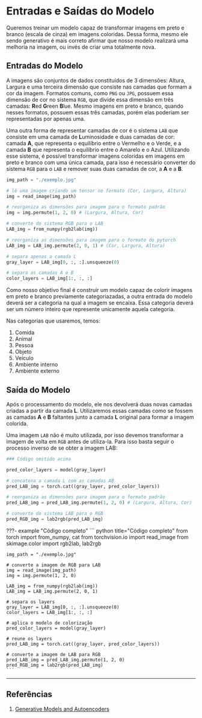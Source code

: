 # **Entradas e Saídas do Modelo**

Queremos treinar um modelo capaz de transformar imagens em preto e branco (escala de cinza) em imagens coloridas. Dessa forma, mesmo ele sendo generativo é mais correto afirmar que nosso modelo realizará uma melhoria na imagem, ou invés de criar uma totalmente nova.

## **Entradas do Modelo**

A imagens são conjuntos de dados constituídos de 3 dimensões: Altura, Largura e uma terceira dimensão que consiste nas camadas que formam a cor da imagem. Formatos comuns, como `PNG` ou `JPG`, possuem essa dimensão de cor no sistema `RGB`, que divide essa dimensão em três camadas: **R**ed **G**reen **B**lue. Mesmo imagens em preto e branco, quando nesses formatos, possuem essas três camadas, porém elas poderiam ser representadas por apenas uma.

Uma outra forma de representar camadas de cor é o sistema `LAB` que consiste em uma camada de **L**uminosidade e duas camadas de cor: camada **A**, que representa o equilíbrio entre o Vermelho e o Verde, e a camada **B** que representa o equilíbrio entre o Amarelo e o Azul. Utilizando esse sistema, é possível transformar imagens coloridas em imagens em preto e branco com uma única camada, para isso é necessário converter do sistema `RGB` para o `LAB` e remover suas duas camadas de cor, a **A** e a **B**.

``` python title="Trantando a Imagem de Entrada"
img_path = "./exemplo.jpg"

# lê uma imagem criando um tensor no formato (Cor, Largura, Altura)
img = read_image(img_path) 

# reorganiza as dimensões para imagem para o formato padrão 
img = img.permute(1, 2, 0) # (Largura, Altura, Cor) 

# converte do sistema RGB para o LAB 
LAB_img = from_numpy(rgb2lab(img)) 

# reorganiza as dimensões para imagem para o formato do pytorch 
LAB_img = LAB_img.permute(2, 0, 1) # (Cor, Largura, Altura)

# separa apenas a camada L
gray_layer = LAB_img[0, :, :].unsqueeze(0) 

# separa as camadas A e B
color_layers = LAB_img[1:, :, :] 
```

Como nosso objetivo final é construir um modelo capaz de colorir imagens em preto e branco previamente categoriazadas, a outra entrada do modelo deverá ser a categoria na qual a imagem se encaixa. Essa categoria deverá ser um número inteiro que represente unicamente aquela categoria.

Nas categorias que usaremos, temos:

1. Comida 
2. Animal
3. Pessoa
4. Objeto
5. Veículo
6. Ambiente interno
7. Ambiente externo

## **Saída do Modelo**

Após o processamento do modelo, ele nos devolverá duas novas camadas criadas a partir da camada **L**. Utilizaremos essas camadas como se fossem as camadas **A** e **B** faltantes junto a camada **L** original para formar a imagem colorida.

Uma imagem `LAB` não é muito utilizada, por isso devemos transformar a imagem de volta em `RGB` antes de utiliza-la. Para isso basta seguir o processo inverso de se obter a imagem LAB:

``` python title="Trantando a Saída do Modelo"
### Código omitido acima

pred_color_layers = model(gray_layer)

# concatena a camada L com as camadas AB
pred_LAB_img = torch.cat((gray_layer, pred_color_layers))

# reorganiza as dimensões para imagem para o formato padrão 
pred_LAB_img = pred_LAB_img.permute(1, 2, 0) # (Largura, Altura, Cor) 

# converte do sistema LAB para o RGB 
pred_RGB_img = lab2rgb(pred_LAB_img)
```
???- example "Código completo"
    ``` python title="Código completo"
    from torch import from_numpy, cat
    from torchvision.io import read_image
    from skimage.color import rgb2lab, lab2rgb

    img_path = "./exemplo.jpg"

    # converte a imagem de RGB para LAB
    img = read_image(img_path) 
    img = img.permute(1, 2, 0)

    LAB_img = from_numpy(rgb2lab(img)) 
    LAB_img = LAB_img.permute(2, 0, 1) 

    # separa os layers
    gray_layer = LAB_img[0, :, :].unsqueeze(0) 
    color_layers = LAB_img[1:, :, :] 

    # aplica o modelo de colorização
    pred_color_layers = model(gray_layer)

    # reune os layers
    pred_LAB_img = torch.cat((gray_layer, pred_color_layers))

    # converte a imagem de LAB para RGB
    pred_LAB_img = pred_LAB_img.permute(1, 2, 0) 
    pred_RGB_img = lab2rgb(pred_LAB_img)
    ```

___
## **Referências**

1. [Generative Models and Autoencoders](https://medium.com/@geokam/building-an-image-colorization-neural-network-part-1-generative-models-and-autoencoders-d68f5769d484)